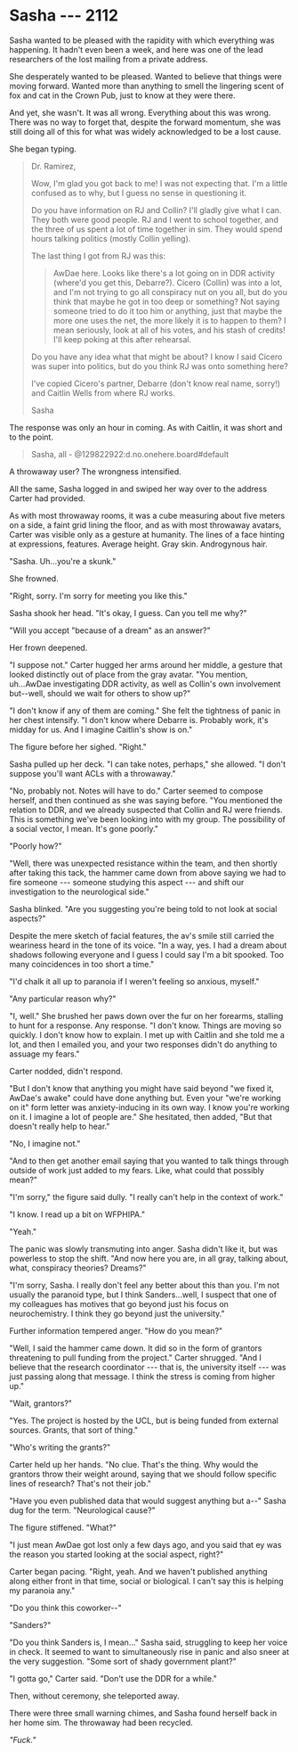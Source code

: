 # Sasha --- 2112

Sasha wanted to be pleased with the rapidity with which everything was happening. It hadn't even been a week, and here was one of the lead researchers of the lost mailing from a private address.

She desperately wanted to be pleased. Wanted to believe that things were moving forward. Wanted more than anything to smell the lingering scent of fox and cat in the Crown Pub, just to know at they were there.

And yet, she wasn't. It was all wrong. Everything about this was wrong. There was no way to forget that, despite the forward momentum, she was still doing all of this for what was widely acknowledged to be a lost cause.

She began typing.

> Dr. Ramirez,
>
> Wow, I'm glad you got back to me! I was not expecting that. I'm a little confused as to why, but I guess no sense in questioning it.
>
> Do you have information on RJ and Collin? I'll gladly give what I can. They both were good people. RJ and I went to school together, and the three of us spent a lot of time together in sim. They would spend hours talking politics (mostly Collin yelling).
>
> The last thing I got from RJ was this:
>
> > AwDae here. Looks like there's a lot going on in DDR activity (where'd you get this, Debarre?). Cicero (Collin) was into a lot, and I'm not trying to go all conspiracy nut on you all, but do you think that maybe he got in too deep or something? Not saying someone tried to do it too him or anything, just that maybe the more one uses the net, the more likely it is to happen to them? I mean seriously, look at all of his votes, and his stash of credits! I'll keep poking at this after rehearsal.
>
> Do you have any idea what that might be about? I know I said Cicero was super into politics, but do you think RJ was onto something here?
>
> I've copied Cicero's partner, Debarre (don't know real name, sorry!) and Caitlin Wells from where RJ works.
>
> Sasha

The response was only an hour in coming. As with Caitlin, it was short and to the point.

> Sasha, all - @129822922:d.no.onehere.board#default

A throwaway user? The wrongness intensified.

All the same, Sasha logged in and swiped her way over to the address Carter had provided.

As with most throwaway rooms, it was a cube measuring about five meters on a side, a faint grid lining the floor, and as with most throwaway avatars, Carter was visible only as a gesture at humanity. The lines of a face hinting at expressions, features. Average height. Gray skin. Androgynous hair.

"Sasha. Uh...you're a skunk."

She frowned.

"Right, sorry. I'm sorry for meeting you like this."

Sasha shook her head. "It's okay, I guess. Can you tell me why?"

"Will you accept "because of a dream" as an answer?"

Her frown deepened.

"I suppose not." Carter hugged her arms around her middle, a gesture that looked distinctly out of place from the gray avatar. "You mention, uh...AwDae investigating DDR activity, as well as Collin's own involvement but--well, should we wait for others to show up?"

"I don't know if any of them are coming." She felt the tightness of panic in her chest intensify. "I don't know where Debarre is. Probably work, it's midday for us. And I imagine Caitlin's show is on."

The figure before her sighed. "Right."

Sasha pulled up her deck. "I can take notes, perhaps," she allowed. "I don't suppose you'll want ACLs with a throwaway."

"No, probably not. Notes will have to do." Carter seemed to compose herself, and then continued as she was saying before. "You mentioned the relation to DDR, and we already suspected that Collin and RJ were friends. This is something we've been looking into with my group. The possibility of a social vector, I mean. It's gone poorly."

"Poorly how?"

"Well, there was unexpected resistance within the team, and then shortly after taking this tack, the hammer came down from above saying we had to fire someone --- someone studying this aspect --- and shift our investigation to the neurological side."

Sasha blinked. "Are you suggesting you're being told to not look at social aspects?"

Despite the mere sketch of facial features, the av's smile still carried the weariness heard in the tone of its voice. "In a way, yes. I had a dream about shadows following everyone and I guess I could say I'm a bit spooked. Too many coincidences in too short a time."

"I'd chalk it all up to paranoia if I weren't feeling so anxious, myself."

"Any particular reason why?"

"I, well." She brushed her paws down over the fur on her forearms, stalling to hunt for a response. Any response. "I don't know. Things are moving so quickly. I don't know how to explain. I met up with Caitlin and she told me a lot, and then I emailed you, and your two responses didn't do anything to assuage my fears."

Carter nodded, didn't respond.

"But I don't know that anything you might have said beyond "we fixed it, AwDae's awake" could have done anything but. Even your "we're working on it" form letter was anxiety-inducing in its own way. I know you're working on it. I imagine a lot of people are." She hesitated, then added, "But that doesn't really help to hear."

"No, I imagine not."

"And to then get another email saying that you wanted to talk things through outside of work just added to my fears. Like, what could that possibly mean?"

"I'm sorry," the figure said dully. "I really can't help in the context of work."

"I know. I read up a bit on WFPHIPA."

"Yeah."

The panic was slowly transmuting into anger. Sasha didn't like it, but was powerless to stop the shift. "And now here you are, in all gray, talking about, what, conspiracy theories? Dreams?"

"I'm sorry, Sasha. I really don't feel any better about this than you. I'm not usually the paranoid type, but I think Sanders...well, I suspect that one of my colleagues has motives that go beyond just his focus on neurochemistry. I think they go beyond just the university."

Further information tempered anger. "How do you mean?"

"Well, I said the hammer came down. It did so in the form of grantors threatening to pull funding from the project." Carter shrugged. "And I believe that the research coordinator --- that is, the university itself --- was just passing along that message. I think the stress is coming from higher up."

"Wait, grantors?"

"Yes. The project is hosted by the UCL, but is being funded from external sources. Grants, that sort of thing."

"Who's writing the grants?"

Carter held up her hands. "No clue. That's the thing. Why would the grantors throw their weight around, saying that we should follow specific lines of research? That's not their job."

"Have you even published data that would suggest anything but a--" Sasha dug for the term. "Neurological cause?"

The figure stiffened. "What?"

"I just mean AwDae got lost only a few days ago, and you said that ey was the reason you started looking at the social aspect, right?"

Carter began pacing. "Right, yeah. And we haven't published anything along either front in that time, social or biological. I can't say this is helping my paranoia any."

"Do you think this coworker--"

"Sanders?"

"Do you think Sanders is, I mean..." Sasha said, struggling to keep her voice in check. It seemed to want to simultaneously rise in panic and also sneer at the very suggestion. "Some sort of shady government plant?"

"I gotta go," Carter said. "Don't use the DDR for a while."

Then, without ceremony, she teleported away.

There were three small warning chimes, and Sasha found herself back in her home sim. The throwaway had been recycled.

*"Fuck."*
